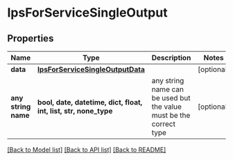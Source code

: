 # IpsForServiceSingleOutput


## Properties
Name | Type | Description | Notes
------------ | ------------- | ------------- | -------------
**data** | [**IpsForServiceSingleOutputData**](IpsForServiceSingleOutputData.md) |  | [optional] 
**any string name** | **bool, date, datetime, dict, float, int, list, str, none_type** | any string name can be used but the value must be the correct type | [optional]

[[Back to Model list]](../README.md#documentation-for-models) [[Back to API list]](../README.md#documentation-for-api-endpoints) [[Back to README]](../README.md)


